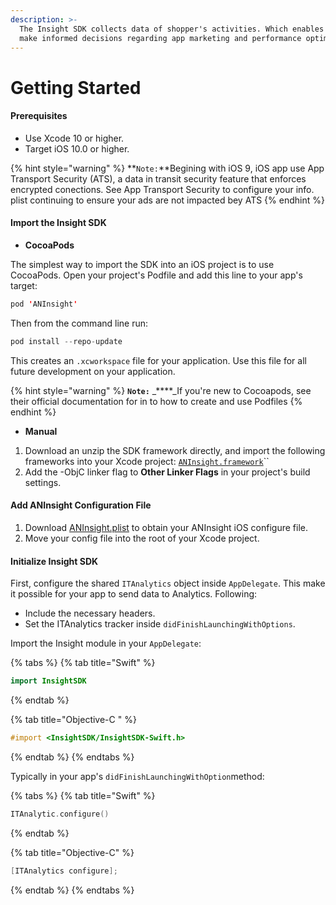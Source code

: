 ```yaml
---
description: >-
  The Insight SDK collects data of shopper's activities. Which enables you to
  make informed decisions regarding app marketing and performance optimizations.
---
```


# Getting Started

#### Prerequisites

* Use Xcode 10 or higher.
* Target iOS 10.0 or higher.

{% hint style="warning" %}
**`Note:`**Begining with iOS 9, iOS app use App Transport Security \(ATS\), a data in transit security feature that enforces encrypted conections. See App Transport Security to configure your info. plist continuing to ensure your ads are not impacted bey ATS
{% endhint %}

#### Import the Insight SDK

* **CocoaPods**

The simplest way to import the SDK into an iOS project is to use CocoaPods. Open your project's Podfile and add this line to your app's target:

```swift
pod 'ANInsight'
```

Then from the command line run:

```swift
pod install --repo-update
```

 This creates an `.xcworkspace` file for your application. Use this file for all future development on your application.

{% hint style="warning" %}
**`Note:`** _****_If you're new to Cocoapods, see their official documentation for in to how to create and use Podfiles
{% endhint %}

* **Manual**

1. Download an unzip the SDK framework directly, and import the following frameworks into your Xcode project: [`ANInsight.framework`](https://drive.google.com/file/d/1nthKLSgsfJ6dBRDCDvo2Q8j4o-gXXlXY/view?usp=sharing)\`\`
2. Add the -ObjC linker flag to **Other Linker Flags** in your project's build settings.

#### **Add ANInsight Configuration File**

1. Download [ANInsight.plist](https://drive.google.com/file/d/1GjD6jXKydje6PI-syPEYEGhC8xQfJDoY/view?usp=sharing) to obtain your ANInsight iOS configure file.
2. Move your config file into the root of your Xcode project.

#### Initialize Insight SDK

First, configure the shared `ITAnalytics` object inside `AppDelegate`. This make it possible for your app to send data to Analytics. Following:

* Include the necessary headers.
* Set the ITAnalytics tracker inside `didFinishLaunchingWithOptions`.

Import the Insight module in your `AppDelegate`:

{% tabs %}
{% tab title="Swift" %}
```swift
import InsightSDK
```
{% endtab %}

{% tab title="Objective-C " %}
```objectivec
#import <InsightSDK/InsightSDK-Swift.h>
```
{% endtab %}
{% endtabs %}

  
Typically in your app's `didFinishLaunchingWithOption`method:

{% tabs %}
{% tab title="Swift" %}
```swift
ITAnalytic.configure()
```
{% endtab %}

{% tab title="Objective-C" %}
```objectivec
[ITAnalytics configure];
```
{% endtab %}
{% endtabs %}



